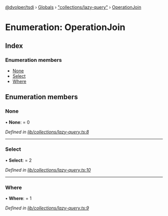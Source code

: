 [@dvolper/tsdi](../README.md) › [Globals](../globals.md) › ["collections/lazy-query"](../modules/_collections_lazy_query_.md) › [OperationJoin](_collections_lazy_query_.operationjoin.md)

# Enumeration: OperationJoin

## Index

### Enumeration members

* [None](_collections_lazy_query_.operationjoin.md#none)
* [Select](_collections_lazy_query_.operationjoin.md#select)
* [Where](_collections_lazy_query_.operationjoin.md#where)

## Enumeration members

###  None

• **None**: = 0

*Defined in [lib/collections/lazy-query.ts:8](https://github.com/DavidVollmers/typescript-dependency-injection/blob/86fed67/packages/tsdi/lib/collections/lazy-query.ts#L8)*

___

###  Select

• **Select**: = 2

*Defined in [lib/collections/lazy-query.ts:10](https://github.com/DavidVollmers/typescript-dependency-injection/blob/86fed67/packages/tsdi/lib/collections/lazy-query.ts#L10)*

___

###  Where

• **Where**: = 1

*Defined in [lib/collections/lazy-query.ts:9](https://github.com/DavidVollmers/typescript-dependency-injection/blob/86fed67/packages/tsdi/lib/collections/lazy-query.ts#L9)*

